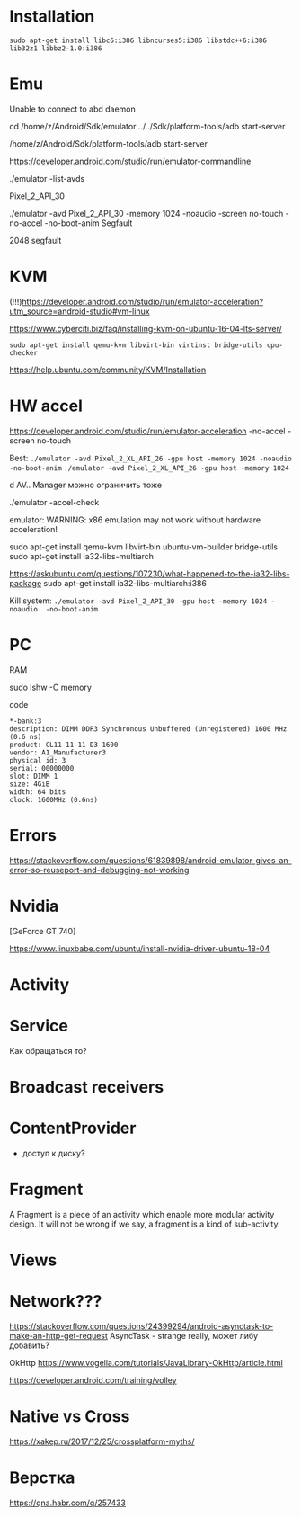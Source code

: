 
# Installation
```sudo apt-get install libc6:i386 libncurses5:i386 libstdc++6:i386 lib32z1 libbz2-1.0:i386```

# Emu

Unable to connect to abd daemon

cd /home/z/Android/Sdk/emulator
../../Sdk/platform-tools/adb start-server

/home/z/Android/Sdk/platform-tools/adb start-server



https://developer.android.com/studio/run/emulator-commandline

./emulator -list-avds

Pixel_2_API_30

./emulator -avd Pixel_2_API_30 -memory 1024 -noaudio -screen no-touch -no-accel -no-boot-anim
Segfault

2048
segfault


# KVM
(!!!)https://developer.android.com/studio/run/emulator-acceleration?utm_source=android-studio#vm-linux

https://www.cyberciti.biz/faq/installing-kvm-on-ubuntu-16-04-lts-server/

```sudo apt-get install qemu-kvm libvirt-bin virtinst bridge-utils cpu-checker```

https://help.ubuntu.com/community/KVM/Installation


#  HW accel
https://developer.android.com/studio/run/emulator-acceleration
-no-accel 
-screen no-touch

Best:
```./emulator -avd Pixel_2_XL_API_26 -gpu host -memory 1024 -noaudio  -no-boot-anim```
```./emulator -avd Pixel_2_XL_API_26 -gpu host -memory 1024```


d AV.. Manager можно ограничить тоже

./emulator  -accel-check

emulator: WARNING: x86 emulation may not work without hardware acceleration!

sudo apt-get install qemu-kvm libvirt-bin ubuntu-vm-builder bridge-utils 
sudo apt-get install ia32-libs-multiarch

https://askubuntu.com/questions/107230/what-happened-to-the-ia32-libs-package
sudo apt-get install ia32-libs-multiarch:i386

Kill system:
```./emulator -avd Pixel_2_API_30 -gpu host -memory 1024 -noaudio  -no-boot-anim```


# PC

RAM

sudo lshw -C memory 

code 
```
*-bank:3
description: DIMM DDR3 Synchronous Unbuffered (Unregistered) 1600 MHz (0.6 ns)
product: CL11-11-11 D3-1600
vendor: A1_Manufacturer3
physical id: 3
serial: 00000000
slot: DIMM 1
size: 4GiB
width: 64 bits
clock: 1600MHz (0.6ns)
```


# Errors
https://stackoverflow.com/questions/61839898/android-emulator-gives-an-error-so-reuseport-and-debugging-not-working

# Nvidia

[GeForce GT 740]

https://www.linuxbabe.com/ubuntu/install-nvidia-driver-ubuntu-18-04


# Activity

# Service
Как обращаться то?

# Broadcast receivers

# ContentProvider
- доступ к диску?

# Fragment

A Fragment is a piece of an activity which enable more modular activity design. It will not be wrong if we say, a fragment is a kind of sub-activity.

# Views


# Network???

https://stackoverflow.com/questions/24399294/android-asynctask-to-make-an-http-get-request
AsyncTask - strange really, может либу добавить?

OkHttp
https://www.vogella.com/tutorials/JavaLibrary-OkHttp/article.html

https://developer.android.com/training/volley

# Native vs Cross

https://xakep.ru/2017/12/25/crossplatform-myths/

# Верстка

https://qna.habr.com/q/257433